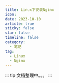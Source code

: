 ```yaml
---
title: Linux下安装Nginx
icon: 
date: 2023-10-10
article: true
sticky: false
star: false
timeline: false
category:
  - 笔记
tag:
  - Linux
  - Nginx
---
```


::: tip
文档整理中。。。
:::
